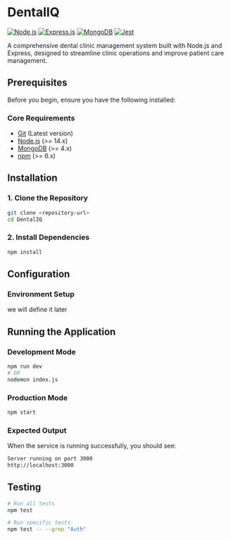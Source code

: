 # DentalIQ

[![Node.js](https://img.shields.io/badge/Node.js-43853D?style=for-the-badge&logo=node.js&logoColor=white)](https://nodejs.org/)
[![Express.js](https://img.shields.io/badge/Express.js-000000?style=for-the-badge&logo=express&logoColor=white)](https://expressjs.com/)
[![MongoDB](https://img.shields.io/badge/MongoDB-47A248?style=for-the-badge&logo=mongodb&logoColor=white)](https://www.mongodb.com/)
[![Jest](https://img.shields.io/badge/Jest-C21325?style=for-the-badge&logo=jest&logoColor=white)](https://jestjs.io/)

A comprehensive dental clinic management system built with Node.js and Express, designed to streamline clinic operations and improve patient care management.

## Prerequisites

Before you begin, ensure you have the following installed:

### Core Requirements
- [Git](https://git-scm.com/) (Latest version)
- [Node.js](https://nodejs.org/) (>= 14.x)
- [MongoDB](https://www.mongodb.com/) (>= 4.x)
- [npm](https://www.npmjs.com/) (>= 6.x)

## Installation

### 1. Clone the Repository
```bash
git clone <repository-url>
cd DentalIQ
```

### 2. Install Dependencies
```bash
npm install
```

## Configuration

### Environment Setup
we will define it later
<!-- 1. Create a `.env` file in the project root:
```bash
cp .env.example .env
```

2. Configure your environment variables in the `.env` file:
```env
# Server Configuration
PORT=5001
NODE_ENV=development

# Database Configuration
MONGODB_URI=mongodb://localhost:27017/dentaliq

# JWT Configuration
JWT_SECRET=your_jwt_secret
JWT_EXPIRES_IN=24h

# File Upload Configuration
UPLOAD_PATH=public/uploads
``` -->



## Running the Application

### Development Mode
```bash
npm run dev
# OR
nodemon index.js
```

### Production Mode
```bash
npm start
```

### Expected Output
When the service is running successfully, you should see:
```bash
Server running on port 3000
http://localhost:3000
```


## Testing

```bash
# Run all tests
npm test

# Run specific tests
npm test -- --grep "Auth"
```
